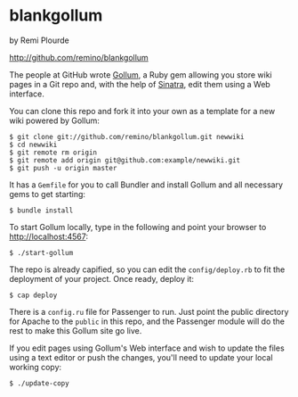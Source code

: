 # blankgollum

by Remi Plourde

<http://github.com/remino/blankgollum>

The people at GitHub wrote [Gollum][], a Ruby gem allowing you store wiki pages in a Git repo and, with the help of [Sinatra][], edit them using a Web interface.

You can clone this repo and fork it into your own as a template for a new wiki powered by Gollum:

    $ git clone git://github.com/remino/blankgollum.git newwiki
    $ cd newwiki
    $ git remote rm origin
    $ git remote add origin git@github.com:example/newwiki.git
    $ git push -u origin master

It has a ````Gemfile```` for you to call Bundler and install Gollum and all necessary gems to get starting:

    $ bundle install

To start Gollum locally, type in the following and point your browser to <http://localhost:4567>:

    $ ./start-gollum

The repo is already capified, so you can edit the ````config/deploy.rb```` to fit the deployment of your project. Once ready, deploy it:

    $ cap deploy

There is a ````config.ru```` file for Passenger to run. Just point the public directory for Apache to the ````public```` in this repo, and the Passenger module will do the rest to make this Gollum site go live.

If you edit pages using Gollum's Web interface and wish to update the files using a text editor or push the changes, you'll need to update your local working copy:

    $ ./update-copy

[Gollum]: https://github.com/github/gollum
[Sinatra]: http://www.sinatrarb.com/
